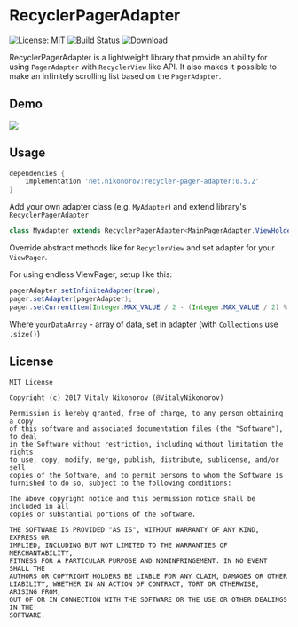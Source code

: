# RecyclerPagerAdapter
[![License: MIT](https://img.shields.io/badge/License-MIT-yellow.svg)](https://opensource.org/licenses/MIT)
[![Build Status](https://travis-ci.org/VitalyNikonorov/RecyclerPagerAdapter.svg?branch=master)](https://travis-ci.org/VitalyNikonorov/RecyclerPagerAdapter)
[ ![Download](https://api.bintray.com/packages/vitalynikonorov/maven/recycler-pager-adapter/images/download.svg) ](https://bintray.com/vitalynikonorov/maven/recycler-pager-adapter/_latestVersion)

RecyclerPagerAdapter is a lightweight library that provide an ability for using `PagerAdapter` with `RecyclerView` like API. 
It also makes it possible to make an infinitely scrolling list based on the `PagerAdapter`.

## Demo

<img src="https://github.com/VitalyNikonorov/RecyclerPagerAdapter/blob/master/static-files/endless.gif"/>

## Usage

```groovy
dependencies {
    implementation 'net.nikonorov:recycler-pager-adapter:0.5.2'
}
```

Add your own adapter class (e.g. `MyAdapter`) and extend library's `RecyclerPagerAdapter`

```java
class MyAdapter extends RecyclerPagerAdapter<MainPagerAdapter.ViewHolder> 
```

Override abstract methods like for `RecyclerView` and set adapter for your `ViewPager`.

For using endless ViewPager, setup like this:

```java
pagerAdapter.setInfiniteAdapter(true);
pager.setAdapter(pagerAdapter);
pager.setCurrentItem(Integer.MAX_VALUE / 2 - (Integer.MAX_VALUE / 2) % yourDataArray.length);
```

Where `yourDataArray` - array of data, set in adapter (with `Collections` use `.size()`)

## License
```
MIT License

Copyright (c) 2017 Vitaly Nikonorov (@VitalyNikonorov)

Permission is hereby granted, free of charge, to any person obtaining a copy
of this software and associated documentation files (the "Software"), to deal
in the Software without restriction, including without limitation the rights
to use, copy, modify, merge, publish, distribute, sublicense, and/or sell
copies of the Software, and to permit persons to whom the Software is
furnished to do so, subject to the following conditions:

The above copyright notice and this permission notice shall be included in all
copies or substantial portions of the Software.

THE SOFTWARE IS PROVIDED "AS IS", WITHOUT WARRANTY OF ANY KIND, EXPRESS OR
IMPLIED, INCLUDING BUT NOT LIMITED TO THE WARRANTIES OF MERCHANTABILITY,
FITNESS FOR A PARTICULAR PURPOSE AND NONINFRINGEMENT. IN NO EVENT SHALL THE
AUTHORS OR COPYRIGHT HOLDERS BE LIABLE FOR ANY CLAIM, DAMAGES OR OTHER
LIABILITY, WHETHER IN AN ACTION OF CONTRACT, TORT OR OTHERWISE, ARISING FROM,
OUT OF OR IN CONNECTION WITH THE SOFTWARE OR THE USE OR OTHER DEALINGS IN THE
SOFTWARE.
```
